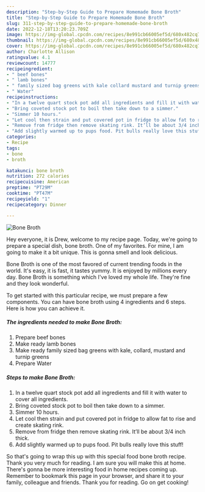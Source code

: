 ```yaml
---
description: "Step-by-Step Guide to Prepare Homemade Bone Broth"
title: "Step-by-Step Guide to Prepare Homemade Bone Broth"
slug: 311-step-by-step-guide-to-prepare-homemade-bone-broth
date: 2022-12-18T13:20:23.709Z
image: https://img-global.cpcdn.com/recipes/8e991cb66005ef5d/680x482cq70/bone-broth-recipe-main-photo.jpg
thumbnail: https://img-global.cpcdn.com/recipes/8e991cb66005ef5d/680x482cq70/bone-broth-recipe-main-photo.jpg
cover: https://img-global.cpcdn.com/recipes/8e991cb66005ef5d/680x482cq70/bone-broth-recipe-main-photo.jpg
author: Charlotte Allison
ratingvalue: 4.1
reviewcount: 14777
recipeingredient:
- " beef bones"
- " lamb bones"
- " family sized bag greens with kale collard mustard and turnip greens"
- " Water"
recipeinstructions:
- "In a twelve quart stock pot add all ingredients and fill it with water to cover all ingredients."
- "Bring coveted stock pot to boil then take down to a simmer."
- "Simmer 10 hours."
- "Let cool then strain and put covered pot in fridge to allow fat to rise and create skating rink."
- "Remove from fridge then remove skating rink. It’ll be about 3/4 inch thick."
- "Add slightly warmed up to pups food. Pit bulls really love this stuff!"
categories:
- Recipe
tags:
- bone
- broth

katakunci: bone broth 
nutrition: 272 calories
recipecuisine: American
preptime: "PT29M"
cooktime: "PT47M"
recipeyield: "1"
recipecategory: Dinner

---
```



![Bone Broth](https://img-global.cpcdn.com/recipes/8e991cb66005ef5d/680x482cq70/bone-broth-recipe-main-photo.jpg)

Hey everyone, it is Drew, welcome to my recipe page. Today, we're going to prepare a special dish, bone broth. One of my favorites. For mine, I am going to make it a bit unique. This is gonna smell and look delicious.



Bone Broth is one of the most favored of current trending foods in the world. It's easy, it is fast, it tastes yummy. It is enjoyed by millions every day. Bone Broth is something which I've loved my whole life. They're fine and they look wonderful.


To get started with this particular recipe, we must prepare a few components. You can have bone broth using 4 ingredients and 6 steps. Here is how you can achieve it.

<!--inarticleads1-->

##### The ingredients needed to make Bone Broth:

1. Prepare  beef bones
1. Make ready  lamb bones
1. Make ready  family sized bag greens with kale, collard, mustard and turnip greens
1. Prepare  Water




<!--inarticleads2-->

##### Steps to make Bone Broth:

1. In a twelve quart stock pot add all ingredients and fill it with water to cover all ingredients.
1. Bring coveted stock pot to boil then take down to a simmer.
1. Simmer 10 hours.
1. Let cool then strain and put covered pot in fridge to allow fat to rise and create skating rink.
1. Remove from fridge then remove skating rink. It’ll be about 3/4 inch thick.
1. Add slightly warmed up to pups food. Pit bulls really love this stuff!




So that's going to wrap this up with this special food bone broth recipe. Thank you very much for reading. I am sure you will make this at home. There's gonna be more interesting food in home recipes coming up. Remember to bookmark this page in your browser, and share it to your family, colleague and friends. Thank you for reading. Go on get cooking!
